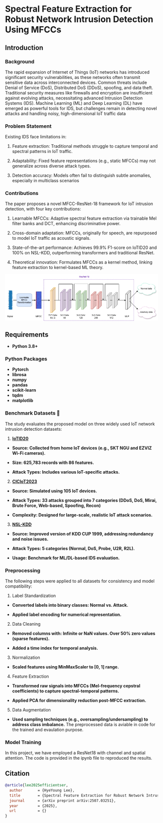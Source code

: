 # Spectral Feature Extraction for Robust Network Intrusion Detection Using MFCCs

## Introduction
### Background
The rapid expansion of Internet of Things (IoT) networks has introduced significant security vulnerabilities, as these networks often transmit sensitive data across interconnected devices. Common threats include Denial of Service (DoS), Distributed DoS (DDoS), spoofing, and data theft. Traditional security measures like firewalls and encryption are insufficient against evolving attacks, necessitating advanced Intrusion Detection Systems (IDS). Machine Learning (ML) and Deep Learning (DL) have emerged as powerful tools for IDS, but challenges remain in detecting novel attacks and handling noisy, high-dimensional IoT traffic data

### Problem Statement
Existing IDS face limitations in:

1. Feature extraction: Traditional methods struggle to capture temporal and spectral patterns in IoT traffic.

2. Adaptability: Fixed feature representations (e.g., static MFCCs) may not generalize across diverse attack types.

3. Detection accuracy: Models often fail to distinguish subtle anomalies, especially in multiclass scenarios

### Contributions
The paper proposes a novel MFCC-ResNet-18 framework for IoT intrusion detection, with four key contributions:

1. Learnable MFCCs: Adaptive spectral feature extraction via trainable Mel filter banks and DCT, enhancing discriminative power.

2. Cross-domain adaptation: MFCCs, originally for speech, are repurposed to model IoT traffic as acoustic signals.

3. State-of-the-art performance: Achieves 99.9% F1-score on IoTID20 and 100% on NSL-KDD, outperforming transformers and traditional ResNet.

4. Theoretical innovation: Formulates MFCCs as a kernel method, linking feature extraction to kernel-based ML theory.

![](Figures/arch.png?raw=true)

## Requirements
- **Python 3.8+**
### Python Packages
- **Pytorch**
- **librosa**
- **numpy**
- **pandas**
- **scikit-learn**
- **tqdm**
- **matplotlib**
### Benchmark Datasets 📝
The study evaluates the proposed model on three widely used IoT network intrusion detection datasets:

1. [**IoTID20**](https://www.kaggle.com/datasets/rohulaminlabid/iotid20-dataset)

- **Source: Collected from home IoT devices (e.g., SKT NGU and EZVIZ Wi-Fi cameras).**

- **Size: 625,783 records with 86 features.**

- **Attack Types: Includes various IoT-specific attacks.**

2. [**CICIoT2023**](https://www.kaggle.com/datasets/akashdogra/cic-iot-2023)

- **Source: Simulated using 105 IoT devices.**

- **Attack Types: 33 attacks grouped into 7 categories (DDoS, DoS, Mirai, Brute Force, Web-based, Spoofing, Recon)**

- **Complexity: Designed for large-scale, realistic IoT attack scenarios.**

3. [**NSL-KDD**](https://www.kaggle.com/datasets/hassan06/nslkdd)

- **Source: Improved version of KDD CUP 1999, addressing redundancy and noise issues.**

- **Attack Types: 5 categories (Normal, DoS, Probe, U2R, R2L).**

- **Usage: Benchmark for ML/DL-based IDS evaluation.**
### Preprocessing 
The following steps were applied to all datasets for consistency and model compatibility:

1. Label Standardization

- **Converted labels into binary classes: Normal vs. Attack.**

- **Applied label encoding for numerical representation.**
  
2. Data Cleaning

- **Removed columns with: Infinite or NaN values. Over 50% zero values (sparse features).**

- **Added a time index for temporal analysis.**
  
3. Normalization

- **Scaled features using MinMaxScaler to [0, 1] range.**

4. Feature Extraction

- **Transformed raw signals into MFCCs (Mel-frequency cepstral coefficients) to capture spectral-temporal patterns.**

- **Applied PCA for dimensionality reduction post-MFCC extraction.**

5. Data Augmentation

- **Used sampling techniques (e.g., oversampling/undersampling) to address class imbalance.**
The preprocessed data is aviable in code for the trained and evaulation purpose.

### Model Training
In this project, we have employed a ResNet18 with channel and spatial attention. The code is provided in the ipynb file to reproduced the results.
## Citation
```bibtex
@article{lee2025efficientser,
  author       = {HyeYoung Lee},
  title        = {Spectral Feature Extraction for Robust Network Intrusion Detection Using MFCCs},
  journal      = {arXiv preprint arXiv:2507.03251},
  year         = {2025},
  url          = {}
}
